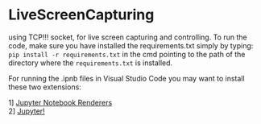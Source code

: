 # LiveScreenCapturing
using TCP!!! socket, for live screen capturing and controlling.
To run the code, make sure you have installed the requirements.txt simply by typing:
`pip install -r requirements.txt`
in the cmd pointing to the path of the directory where the `requirements.txt` is installed. 

For running the .ipnb files in Visual Studio Code you may want to install these two extensions:
<br />


1] <a href="https://marketplace.visualstudio.com/items?itemName=ms-toolsai.jupyter-renderers" target="_blank">Jupyter Notebook Renderers</a> 
<br />
2] <a href="https://marketplace.visualstudio.com/items?itemName=ms-toolsai.jupyter" target="_blank">Jupyter!</a> 

